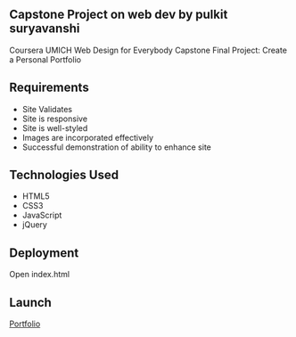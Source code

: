 ## Capstone Project on web dev by pulkit suryavanshi

Coursera UMICH Web Design for Everybody Capstone Final Project: Create a Personal Portfolio

## Requirements

* Site Validates
* Site is responsive
* Site is well-styled
* Images are incorporated effectively
* Successful demonstration of ability to enhance site

## Technologies Used
* HTML5
* CSS3
* JavaScript
* jQuery

## Deployment
Open index.html

## Launch
[Portfolio](https://pulkit-suryavanshi.github.io/Portfolio/)
